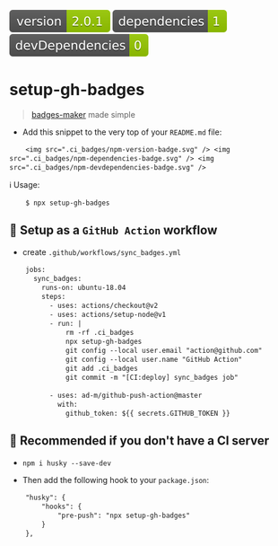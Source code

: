 <img src=".ci_badges/npm-version-badge.svg" /> <img src=".ci_badges/npm-dependencies-badge.svg" /> <img src=".ci_badges/npm-devdependencies-badge.svg" />

# setup-gh-badges

> [badges-maker](https://www.npmjs.com/package/badges-maker) made simple 

- Add this snippet to the very top of your `README.md` file:

```
    <img src=".ci_badges/npm-version-badge.svg" /> <img src=".ci_badges/npm-dependencies-badge.svg" /> <img src=".ci_badges/npm-devdependencies-badge.svg" />
```

ℹ️   Usage:

        $ npx setup-gh-badges


## 📌 Setup as a `GitHub Action` workflow

- create `.github/workflows/sync_badges.yml`

```
    jobs:
      sync_badges:
        runs-on: ubuntu-18.04
        steps:
          - uses: actions/checkout@v2
          - uses: actions/setup-node@v1
          - run: |
              rm -rf .ci_badges
              npx setup-gh-badges
              git config --local user.email "action@github.com"
              git config --local user.name "GitHub Action"
              git add .ci_badges
              git commit -m "[CI:deploy] sync_badges job"

          - uses: ad-m/github-push-action@master
            with:
              github_token: ${{ secrets.GITHUB_TOKEN }}
```


## 📌 Recommended if you don't have a CI server

- `npm i husky --save-dev`

- Then add the following hook to your `package.json`:
```
    "husky": {
        "hooks": {
            "pre-push": "npx setup-gh-badges"
        }
    },
```
